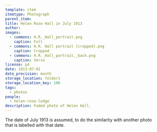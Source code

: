 ```yaml
---
template: item
itemtype: Photograph
parent_item: 
title: Helen Rose Hall in July 1913
author: 
images:
  - commons: H.R._Hall_portrait.png
    caption: Full
  - commons: H.R. Hall portrait (cropped).png
    caption: Cropped
  - commons: H.R._Hall_portrait,_back.png
    caption: Verso
license: pd
date: 1913-07-01
date_precision: month
storage_location: folder1
storage_location_key: 100
tags:
  - photos
people:
  - helen-rose-lodge
description: Faded photo of Helen Hall. 
---
```


The date of July 1913 is assumed, to do the similarity with another photo that is labelled with that date.
